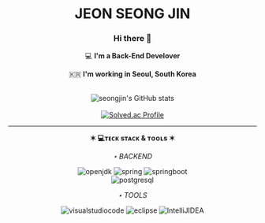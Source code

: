 <div align="center">
 
# JEON SEONG JIN


 
 ### Hi there 👋   

  💻   **I'm a Back-End Develover**    

  🇰🇷  **I'm working in Seoul, South Korea**
  <br>
  <br>

![seongjin's GitHub stats](https://github-readme-stats.vercel.app/api?username=jinygod&show_icons=true&theme=radical)
<br>
<br>
[![Solved.ac Profile](http://mazassumnida.wtf/api/v2/generate_badge?boj=ayclub8866)](https://solved.ac/ayclub8866/)
<br>
<hr>


**✶ 💻ᴛᴇᴄᴋ sᴛᴀᴄᴋ & ᴛᴏᴏʟs ✶**

_⋆ BACKEND_

![openjdk](https://img.shields.io/badge/java-000000?&logo=openjdk)
![spring](https://img.shields.io/badge/spring-000000?&logo=spring)
![springboot](https://img.shields.io/badge/springboot-000000?&logo=springboot)
<br>
![postgresql](https://shields.io/badge/postgresql-000000?&logo=postgresql)

_⋆ TOOLS_

![visualstudiocode](https://shields.io/badge/visualstudiocode-000000?&logo=visualstudiocode)
![eclipse](https://shields.io/badge/eclipse-000000?&logo=eclipse)
![IntelliJIDEA](https://shields.io/badge/IntelliJIDEA-000000?&logo=IntelliJIDEA)
